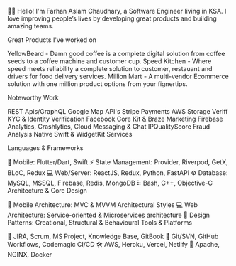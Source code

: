 👋🏻 Hello!
I'm Farhan Aslam Chaudhary, a Software Engineer living in KSA. I love improving people’s lives by developing great products and building amazing teams.

Great Products I've worked on

YellowBeard - Damn good coffee is a complete digital solution from coffee seeds to a coffee machine and customer cup.
Speed Kitchen - Where speed meets reliability a complete solution to customer, restauant and drivers for food delivery services.
Million Mart - A multi-vendor Ecommerce solution with one million product options from your fignertips.

Noteworthy Work

   REST Apis/GraphQL
   Google Map API's
   Stripe Payments
   AWS Storage
   Veriff KYC & Identity Verification
   Facebook Core Kit & Braze Marketing
   Firebase Analytics, Crashlytics, Cloud Messaging & Chat
   IPQualityScore Fraud Analysis
   Native Swift & WidgetKit Services
   
Languages & Frameworks

📱 Mobile: Flutter/Dart, Swift
⚡️ State Management: Provider, Riverpod, GetX, BLoC, Redux
💻 Web/Server: ReactJS, Redux, Python, FastAPI
⚙ Database: MySQL, MSSQL, Firebase, Redis, MongoDB
⠷ Bash, C++, Objective-C
Architecture & Core Design

📱 Mobile Architecture: MVC & MVVM Architectural Styles
💻 Web Architecture: Service-oriented & Microservices architecture
🔨 Design Patterns: Creational, Structural & Behavioural
Tools & Platforms

💼 JIRA, Scrum, MS Project, Knowledge Base, GitBook
🔨 Git/SVN, GitHub Workflows, Codemagic CI/CD
🛠 AWS, Heroku, Vercel, Netlify
🚢 Apache, NGINX, Docker

